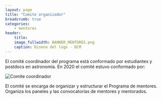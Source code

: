 ```yaml
---
layout: page
title: "Comite organizador"
breadcrumb: true
categories:
    - mentores
header: 
    title: 
    image_fullwidth: BANNER_MENTORES.png
    caption: Diseno del logo - DCM
---
```


El comité coordinador del programa está conformado por estudiantes y postdocs en
astronomía. En 2020 el comité estuvo conformado por: 

![Comite coordinador](../../images/comite_mentores.png)


El comité se encarga de organizar y estructurar el Programa de mentores. Organiza los
paneles y las convocatorias de mentores y mentorados. 


 








